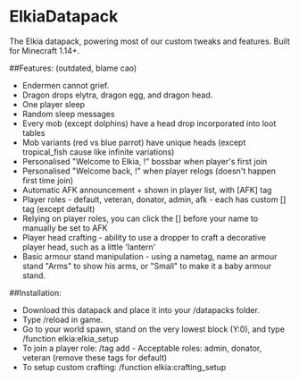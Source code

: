 # ElkiaDatapack
The Elkia datapack, powering most of our custom tweaks and features. Built for Minecraft 1.14+.

##Features: (outdated, blame cao)
- Endermen cannot grief.
- Dragon drops elytra, dragon egg, and dragon head.
- One player sleep
- Random sleep messages
- Every mob (except dolphins) have a head drop incorporated into loot tables
- Mob variants (red vs blue parrot) have unique heads (except tropical_fish cause like infinite variations)
- Personalised "Welcome to Elkia, <username>!" bossbar when player's first join
- Personalised "Welcome back, <username>!" when player relogs (doesn't happen first time join)
- Automatic AFK announcement + shown in player list, with [AFK] tag
- Player roles - default, veteran, donator, admin, afk - each has custom [] tag (except default)
- Relying on player roles, you can click the [] before your name to manually be set to AFK
- Player head crafting - ability to use a dropper to craft a decorative player head, such as a little 'lantern'
- Basic armour stand manipulation - using a nametag, name an armour stand "Arms" to show his arms, or "Small" to make it a baby armour stand.

##Installation:
- Download this datapack and place it into your <world>/datapacks folder.
- Type /reload in game.
- Go to your world spawn, stand on the very lowest block (Y:0), and type /function elkia:elkia_setup
- To join a player role: /tag <user> add <role> - Acceptable roles: admin, donator, veteran (remove these tags for default)
- To setup custom crafting: /function elkia:crafting_setup
